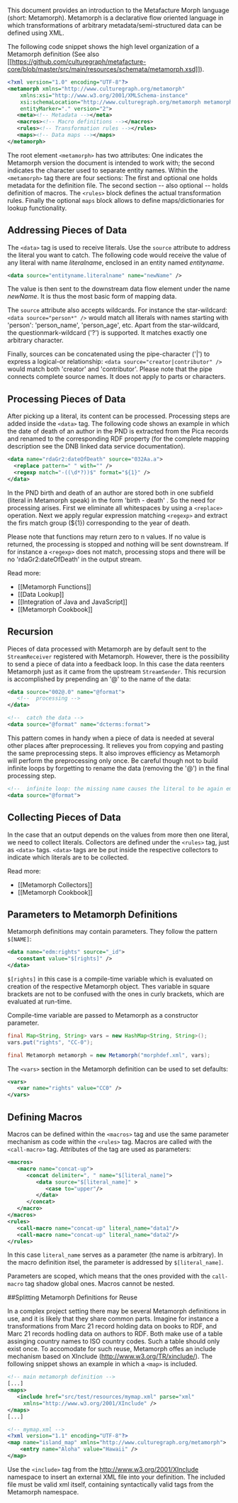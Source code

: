 This document provides an introduction to the Metafacture Morph language (short: Metamorph). Metamorph is a declarative flow oriented language in which transformations of arbitrary metadata/semi-structured data can be defined using XML.

The following code snippet shows the high level organization of a Metamorph definition (See also  [[https://github.com/culturegraph/metafacture-core/blob/master/src/main/resources/schemata/metamorph.xsd]]).

```xml
<?xml version="1.0" encoding="UTF-8"?>
<metamorph xmlns="http://www.culturegraph.org/metamorph"
	xmlns:xsi="http://www.w3.org/2001/XMLSchema-instance"
	xsi:schemaLocation="http://www.culturegraph.org/metamorph metamorph.xsd"
	entityMarker="." version="2">
   <meta><!-- Metadata --></meta>
   <macros><!-- Macro definitions --></macros>
   <rules><!-- Transformation rules --></rules>
   <maps><!-- Data maps --></maps>
</metamorph>
```
 

The root element `<metamorph>` has two attributes: One indicates the Metamorph version the document is intended to work with; the second indicates the character used to separate entity names. Within the `<metamorph>` tag there are four sections:
The first and optional one holds metadata for the definition file. The second section -- also optional -- holds definition of macros.
The `<rules>` block defines the actual transformation rules. 
Finally the optional `maps` block allows to define maps/dictionaries for lookup functionality.

## Addressing Pieces of Data

The `<data>` tag is used to receive literals. Use the `source` attribute to address the literal you want to catch. The following code would receive the value of any literal with name _literalname_, enclosed in an entity named _entityname_.

```xml
<data source="entityname.literalname" name="newName" />
```

The value is then sent to the downstream data flow element under the name _newName_. It is thus the most basic form of mapping data. 


The `source` attribute also accepts wildcards. For instance the star-wildcard: `<data source="person*" />` would match all literals with names starting with 'person': 'person\_name', 'person\_age', etc.
Apart from the star-wildcard, the questionmark-wildcard ('?') is supported. It matches exactly one arbitrary character.

Finally, sources can be concatenated using the pipe-character ('|') to express a logical-or relationship: `<data source="creator|contributor" />` would match both 'creator' and 'contributor'. Please note that the pipe connects complete source names. It does not apply to parts or characters.

## Processing Pieces of Data
After picking up a literal, its content can be processed.
Processing steps are added inside the `<data>` tag. The following code shows an example in which the date of death of an author in the PND is extracted from the Pica records and renamed to the corresponding RDF property (for the complete mapping description see the DNB linked data service documentation).
```xml
<data name="rdaGr2:dateOfDeath" source="032Aa.a">
  <replace pattern=" " with="" />
  <regexp match="-((\d*?))$" format="${1}" />
</data>
```

In the PND birth and death of an author are stored both in one subfield (literal in Metamorph speak) in the form 'birth - death' . So the need for processing arises.
First we eliminate all whitespaces by using a `<replace>` operation. Next we apply regular expression matching `<regexp>` and extract the firs match group (${1}) corresponding to the year of death.

Please note that functions may return zero to n values. If no value is returned, the processing is stopped and nothing will be sent downstream. If for instance a `<regexp>` does not match, processing stops and there will be no 'rdaGr2:dateOfDeath' in the output stream.

Read more:
* [[Metamorph Functions]]
* [[Data Lookup]]
* [[Integration of Java and JavaScript]]
* [[Metamorph Cookbook]]



## Recursion

Pieces of data processed with Metamorph are by default sent to the `StreamReceiver` registered with Metamorph. However, there is the possibility to
send a piece of data into a feedback loop. In this case the data reenters
Metamorph just as it came from the upstream `StreamSender`. This recursion
is accomplished by prepending an '@' to the name of the data:

```xml
<data source="002@.0" name="@format">
   <!--  processing -->
</data>

<!--  catch the data -->
<data source="@format" name="dcterms:format">
```

This pattern comes in handy when a piece of data is needed at several other
places after preprocessing. It relieves you from copying and pasting the same
preprocessing steps. It also improves efficiency as Metamorph will perform the
preprocessing only once. Be careful though not to build infinite loops by
forgetting to rename the data (removing the '@') in the final processing step.

```xml
<!--  infinite loop: the missing name causes the literal to be again emitted as @format-->
<data source="@format">
```

## Collecting Pieces of Data

In the case that an output depends on the values from more then one literal, we
need to collect literals. Collectors are defined under the `<rules>` tag, just
as `<data>` tags. `<data>` tags are be put inside the respective collectors
to indicate which literals are to be collected. 

Read more:
* [[Metamorph Collectors]]
* [[Metamorph Cookbook]]

## Parameters to Metamorph Definitions

Metamorph definitions may contain parameters. They follow the pattern `$[NAME]`:

```xml
<data name="edm:rights" source="_id">
   <constant value="$[rights]" />
</data>
```

`$[rights]` in this case is a compile-time variable which is evaluated on
creation of the respective Metamorph object.
Thes variable in square brackets are not to be confused with the ones in curly
brackets, which are evaluated at run-time.

Compile-time variable are passed to Metamorph as a constructor parameter.

```java
final Map<String, String> vars = new HashMap<String, String>();
vars.put("rights", "CC-0");

final Metamorph metamorph = new Metamorph("morphdef.xml", vars);
```

The `<vars>` section in the Metamorph definition can be used to set defaults:

```xml
<vars>
   <var name="rights" value="CC0" />
</vars>
```

## Defining Macros

Macros can be defined within the `<macros>` tag and use the same parameter
mechanism as code within the `<rules>` tag. 
Macros are called with the `<call-macro>` tag. Attributes
of the tag are used as parameters:

```xml
<macros>
   <macro name="concat-up">
      <concat delimiter=", " name="$[literal_name]">
         <data source="$[literal_name]" >
            <case to="upper"/>
         </data>
      </concat>
   </macro>
</macros>
<rules>
   <call-macro name="concat-up" literal_name="data1"/>
   <call-macro name="concat-up" literal_name="data2"/>
</rules>
```

In this case `literal_name` serves as a parameter (the name is arbitrary). In the macro definition itsel, the parameter is addressed by `$[literal_name]`. 

Parameters are scoped, which means that the ones provided with the `call-macro` tag shadow global ones. Macros cannot be nested.



##Splitting Metamorph Definitions for Reuse

In a complex project setting there may be several Metamorph definitions in use,
and it is likely that they share common parts. Imagine for instance a
transformations from Marc 21 record holding data on books to RDF, and Marc 21
records hodling data on authors to RDF. Both make use of a table assinging
country names to ISO country codes. Such a table should only exist once. To
accomodate for such reuse, Metamorph offes an include mechanism based on
XInclude (http://www.w3.org/TR/xinclude/). The following snippet shows an example in which a `<map>` is included.

```xml
<!-- main metamorph definition -->				
[...]
<maps>
   <include href="src/test/resources/mymap.xml" parse="xml"
	 xmlns="http://www.w3.org/2001/XInclude" />
</maps>
[...]
```

```xml
<!-- mymap.xml -->
<?xml version="1.1" encoding="UTF-8"?>
<map name="island_map" xmlns="http://www.culturegraph.org/metamorph">
	<entry name="Aloha" value="Hawaii" />
</map>
```

Use the `<include>` tag from the http://www.w3.org/2001/XInclude
namespace to insert an external XML file into your definition. The included file
must be valid xml itself, containing syntactically valid tags from the Metamorph
namespace.